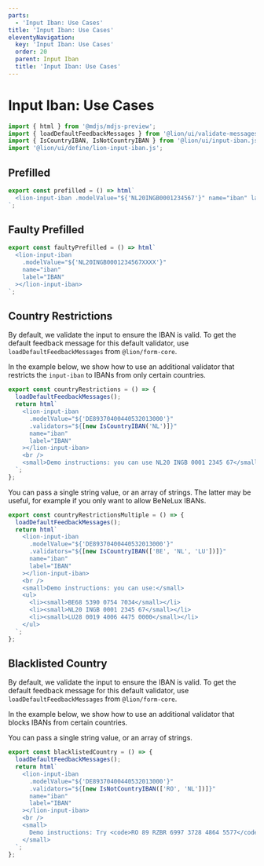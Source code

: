 ```yaml
---
parts:
  - 'Input Iban: Use Cases'
title: 'Input Iban: Use Cases'
eleventyNavigation:
  key: 'Input Iban: Use Cases'
  order: 20
  parent: Input Iban
  title: 'Input Iban: Use Cases'
---
```


# Input Iban: Use Cases

```js script
import { html } from '@mdjs/mdjs-preview';
import { loadDefaultFeedbackMessages } from '@lion/ui/validate-messages.js';
import { IsCountryIBAN, IsNotCountryIBAN } from '@lion/ui/input-iban.js';
import '@lion/ui/define/lion-input-iban.js';
```

## Prefilled

```js preview-story
export const prefilled = () => html`
  <lion-input-iban .modelValue="${'NL20INGB0001234567'}" name="iban" label="IBAN"></lion-input-iban>
`;
```

## Faulty Prefilled

```js preview-story
export const faultyPrefilled = () => html`
  <lion-input-iban
    .modelValue="${'NL20INGB0001234567XXXX'}"
    name="iban"
    label="IBAN"
  ></lion-input-iban>
`;
```

## Country Restrictions

By default, we validate the input to ensure the IBAN is valid.
To get the default feedback message for this default validator, use `loadDefaultFeedbackMessages` from `@lion/form-core`.

In the example below, we show how to use an additional validator that restricts the `input-iban` to IBANs from only certain countries.

```js preview-story
export const countryRestrictions = () => {
  loadDefaultFeedbackMessages();
  return html`
    <lion-input-iban
      .modelValue="${'DE89370400440532013000'}"
      .validators="${[new IsCountryIBAN('NL')]}"
      name="iban"
      label="IBAN"
    ></lion-input-iban>
    <br />
    <small>Demo instructions: you can use NL20 INGB 0001 2345 67</small>
  `;
};
```

You can pass a single string value, or an array of strings.
The latter may be useful, for example if you only want to allow BeNeLux IBANs.

```js preview-story
export const countryRestrictionsMultiple = () => {
  loadDefaultFeedbackMessages();
  return html`
    <lion-input-iban
      .modelValue="${'DE89370400440532013000'}"
      .validators="${[new IsCountryIBAN(['BE', 'NL', 'LU'])]}"
      name="iban"
      label="IBAN"
    ></lion-input-iban>
    <br />
    <small>Demo instructions: you can use:</small>
    <ul>
      <li><small>BE68 5390 0754 7034</small></li>
      <li><small>NL20 INGB 0001 2345 67</small></li>
      <li><small>LU28 0019 4006 4475 0000</small></li>
    </ul>
  `;
};
```

## Blacklisted Country

By default, we validate the input to ensure the IBAN is valid.
To get the default feedback message for this default validator, use `loadDefaultFeedbackMessages` from `@lion/form-core`.

In the example below, we show how to use an additional validator that blocks IBANs from certain countries.

You can pass a single string value, or an array of strings.

```js preview-story
export const blacklistedCountry = () => {
  loadDefaultFeedbackMessages();
  return html`
    <lion-input-iban
      .modelValue="${'DE89370400440532013000'}"
      .validators="${[new IsNotCountryIBAN(['RO', 'NL'])]}"
      name="iban"
      label="IBAN"
    ></lion-input-iban>
    <br />
    <small>
      Demo instructions: Try <code>RO 89 RZBR 6997 3728 4864 5577</code> and watch it fail
    </small>
  `;
};
```
